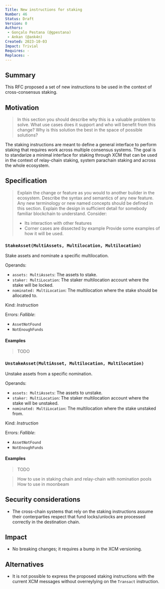 ```yaml
---
Title: New instructions for staking
Number: 46 
Status: Draft
Version: 0
Authors:
 - Gonçalo Pestana (@gpestana)
 - Ankan (@ank4n)
Created: 2023-10-03
Impact: Trivial
Requires: -
Replaces: -
---
```


## Summary

This RFC proposed a set of new instructions to be used in the context of cross-consensus staking.

## Motivation

> In this section you should describe why this is a valuable problem to solve. What use cases does
> it support and who will benefit from this change? Why is this solution the best in the space of
> possible solutions?

The staking instructions are meant to define a general interface to perform staking that requires
work across multiple consensus systems. The goal is to standarize a minimal interface for staking
through XCM that can be used in the context of relay-chain staking, system parachain staking and
across the whole ecosystem.

## Specification

> Explain the change or feature as you would to another builder in the ecosystem.
> Describe the syntax and semantics of any new feature. Any new terminology or new named concepts should be defined in this section.
> Explain the design in sufficient detail for somebody familiar blockchain to understand. Consider:
> - Its interaction with other features
> - Corner cases are dissected by example
> Provide some examples of how it will be used.

### `StakeAsset(MultiAssets, Multilocation, Multilocation)` 

Stake assets and nominate a specific multilocation.

Operands:

- `assets: MultiAssets`: The assets to stake.
- `staker: MultiLocation`: The staker multilocation account where the stake will be locked.
- `nominated: MultiLocation`: The multilocation where the stake should be allocated to.

Kind: *Instruction*

Errors: *Fallible*:

- `AssetNotFound`
- `NotEnoughFunds`

#### Examples

> TODO

### `UnstakeAsset(MultiAsset, Multilocation, Multilocation)`

Unstake assets from a specific nomination.

Operands:

- `assets: MultiAssets`: The assets to unstake.
- `staker: MultiLocation`: The staker multilocation account where the stake will be unstaked.
- `nominated: MultiLocation`: The multilocation where the stake unstaked from.

Kind: *Instruction*

Errors: *Fallible*:

- `AssetNotFound`
- `NotEnoughFunds`

#### Examples

> TODO

> How to use in staking chain and relay-chain with nomination pools
> How to use in moonbeam

## Security considerations

- The cross-chain systems that rely on the staking instructions assume their conterparties respect 
 that fund locks/unlocks are processed correctly in the destination chain.

## Impact

- No breaking changes; it requires a bump in the XCM versioning.

## Alternatives

- It is not possible to express the proposed staking instructions with the current XCM messages
 without overreylying on the `Transact` instruction.

